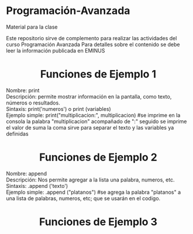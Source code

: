 # Programación-Avanzada
Material para la clase


Este repositorio sirve de complemento para realizar las actividades del curso Programación Avanzada
Para detalles sobre el contenido se debe leer la información publicada en EMINUS


<h1 align = "center"> Funciones de Ejemplo 1 </h1>
Nombre: print <br>
Descripción: permite mostrar información en la pantalla, como texto, números o resultados. <br>
Sintaxis: print('numeros') o print (variables) <br>
Ejemplo simple: print("multiplicacion:", multiplicacion) #se imprime en la consola la palabra "multiplicacion" acompañado de ":" seguido se imprime el valor de suma la coma sirve para separar el texto y las variables ya definidas

<h1 align = "center"> Funciones de Ejemplo 2 </h1>
Nombre: append <br>
Descripción: Nos permite agregar a la lista una palabra, numeros, etc. <br>
Sintaxis: .append ('texto') <br>
Ejemplo simple: .append ("platanos") #se agrega la palabra "platanos" a una lista de palabras, numeros, etc; que se usarán en el codigo.

<h1 align = "center"> Funciones de Ejemplo 3 </h1>
